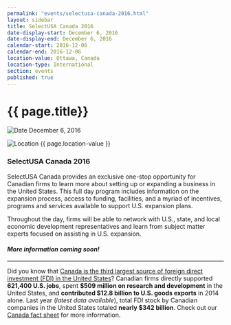 ```yaml
---
permalink: "events/selectusa-canada-2016.html"
layout: sidebar
title: SelectUSA Canada 2016
date-display-start: December 6, 2016
date-display-end: December 6, 2016
calendar-start: 2016-12-06
calendar-end: 2016-12-06
location-value: Ottawa, Canada
location-type: International
section: events
published: true
---
```


# {{ page.title}}

![Date](https://google.github.io/material-design-icons/action/svg/design/ic_event_24px.svg "Date") December 6, 2016

![Location](http://google.github.io/material-design-icons/social/svg/design/ic_location_city_24px.svg "Location") {{ page.location-value }}

### SelectUSA Canada 2016

SelectUSA Canada provides an exclusive one-stop opportunity for Canadian firms to learn more about setting up or expanding a business in the United States. This full day program includes information on the expansion process, access to funding, facilities, and a myriad of incentives, programs and services available to support U.S. expansion plans.

Throughout the day, firms will be able to network with U.S., state, and local economic development representatives and learn from subject matter experts focused on assisting in U.S. expansion.

#### _More information coming soon!_

---

Did you know that [Canada is the third largest source of foreign direct investment (FDI) in the United States](https://www.selectusa.gov/country-fact-sheet/canada)? Canadian firms directly supported **621,400 U.S. jobs**, spent **$509 million on research and development** in the United States, and **contributed $12.8 billion to U.S. goods exports** in 2014 alone. Last year (_latest data available_), total FDI stock by Canadian companies in the United States totaled **nearly $342 billion**. Check out our [Canada fact sheet](https://www.selectusa.gov/country-fact-sheet/canada) for more information.
